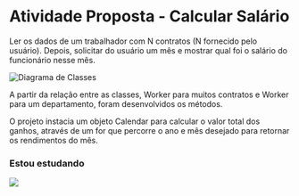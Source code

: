 # Atividade Proposta - Calcular Salário

Ler os dados de um trabalhador com N contratos (N fornecido pelo usuário). Depois, solicitar do usuário um mês e mostrar qual foi o salário do funcionário nesse mês.


![Diagrama de Classes](https://github.com/user-attachments/assets/e6696dd6-1590-4c3f-b226-1517f2a738b8)

A partir da relação entre as classes, Worker para muitos contratos e Worker para um departamento, foram desenvolvidos os métodos.

O projeto instacia um objeto Calendar para calcular o valor total dos ganhos, através de um for que percorre o ano e mês desejado para retornar os rendimentos do mês.

 ### Estou estudando
![](https://img.shields.io/badge/Java-ED8B00?style=for-the-badge&logo=openjdk&logoColor=white) 

